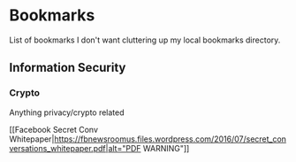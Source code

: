 # Bookmarks
List of bookmarks I don't want cluttering up my local bookmarks directory.





## Information Security



### Crypto
Anything privacy/crypto related

[[Facebook Secret Conv Whitepaper|https://fbnewsroomus.files.wordpress.com/2016/07/secret_conversations_whitepaper.pdf|alt="PDF WARNING"]]  




